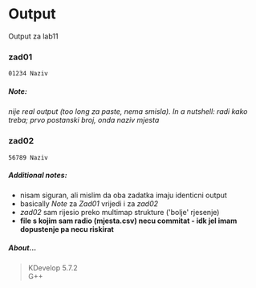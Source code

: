 # Output
Output za lab11
### zad01
```
01234 Naziv
```
##### Note:
*nije real output (too long za paste, nema smisla). In a nutshell: radi kako treba; prvo postanski broj, onda naziv mjesta*
### zad02
```
56789 Naziv
```
##### Additional notes:
- nisam siguran, ali mislim da oba zadatka imaju identicni output
- basically *Note* za *Zad01* vrijedi i za *zad02*
- *zad02* sam rijesio preko multimap strukture ('bolje' rjesenje)
- **file s kojim sam radio (mjesta.csv) necu commitat - idk jel imam dopustenje pa necu riskirat**
##### About...
> KDevelop 5.7.2\
> G++
